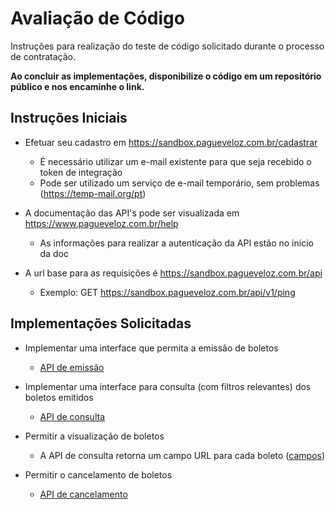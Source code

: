 # Avaliação de Código

Instruções para realização do teste de código solicitado durante o processo de contratação.

**Ao concluir as implementações, disponibilize o código em um repositório público e nos encaminhe o link.**

## Instruções Iniciais

* Efetuar seu cadastro em https://sandbox.pagueveloz.com.br/cadastrar
    * É necessário utilizar um e-mail existente para que seja recebido o token de integração
    * Pode ser utilizado um serviço de e-mail temporário, sem problemas (https://temp-mail.org/pt)

* A documentação das API's pode ser visualizada em https://www.pagueveloz.com.br/help
    * As informações para realizar a autenticação da API estão no início da doc
    
* A url base para as requisições é https://sandbox.pagueveloz.com.br/api
    * Exemplo: GET https://sandbox.pagueveloz.com.br/api/v1/ping

## Implementações Solicitadas

* Implementar uma interface que permita a emissão de boletos
    * [API de emissão](https://www.pagueveloz.com.br/Help/Api/POST-api-v5-Boleto)
    
* Implementar uma interface para consulta (com filtros relevantes) dos boletos emitidos
    * [API de consulta](https://www.pagueveloz.com.br/Help/Api/GET-api-v5-Boleto_DataInicio_DataFim_Status_Documento_SeuNumero_IncluirCancelados_ApenasAgendados_NaoVisualizados)
    
* Permitir a visualização de boletos
    * A API de consulta retorna um campo URL para cada boleto ([campos](https://www.pagueveloz.com.br/Help/ResourceModel?modelName=ItemRelatorioBoletoDto))
    
* Permitir o cancelamento de boletos
    * [API de cancelamento](https://www.pagueveloz.com.br/Help/Api/DELETE-api-v5-Boleto-id)
